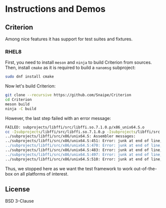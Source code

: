 # Instructions and Demos

## Criterion

Among nice features it has support for test suites and fixtures.

### RHEL8

First, you need to install `meson` and `ninja` to build Criterion from sources.
Then, install `cmake` as it is required to build a `nanomsg` subproject:

```sh
sudo dnf install cmake
```

Now let's build Criterion:

```sh
git clone --recursive https://github.com/Snaipe/Criterion
cd Criterion
meson build
ninja -C build
```

However, the last step failed with an error message:

```sh
FAILED: subprojects/libffi/src/libffi.so.7.1.0.p/x86_unix64.S.o
cc -Isubprojects/libffi/src/libffi.so.7.1.0.p -Isubprojects/libffi/src -I../subprojects/libffi/src -Isubprojects/libffi -I../subprojects/libffi -Isubprojects/libffi/include -I../subprojects/libffi/include -fdiagnostics-color=always -D_FILE_OFFSET_BITS=64 -Wall -Winvalid-pch -std=c11 -g -DFFI_BUILDING -fPIC -DTARGET=X86_64 -MD -MQ subprojects/libffi/src/libffi.so.7.1.0.p/x86_unix64.S.o -MF subprojects/libffi/src/libffi.so.7.1.0.p/x86_unix64.S.o.d -o subprojects/libffi/src/libffi.so.7.1.0.p/x86_unix64.S.o -c ../subprojects/libffi/src/x86/unix64.S
../subprojects/libffi/src/x86/unix64.S: Assembler messages:
../subprojects/libffi/src/x86/unix64.S:451: Error: junk at end of line, first unrecognized character is `@'
../subprojects/libffi/src/x86/unix64.S:470: Error: junk at end of line, first unrecognized character is `@'
../subprojects/libffi/src/x86/unix64.S:483: Error: junk at end of line, first unrecognized character is `@'
../subprojects/libffi/src/x86/unix64.S:497: Error: junk at end of line, first unrecognized character is `@'
../subprojects/libffi/src/x86/unix64.S:510: Error: junk at end of line, first unrecognized character is `@'
```

Thus, we stopped here as we want the test framework to work out-of-the-box on
all platforms of interest.

## License

BSD 3-Clause
